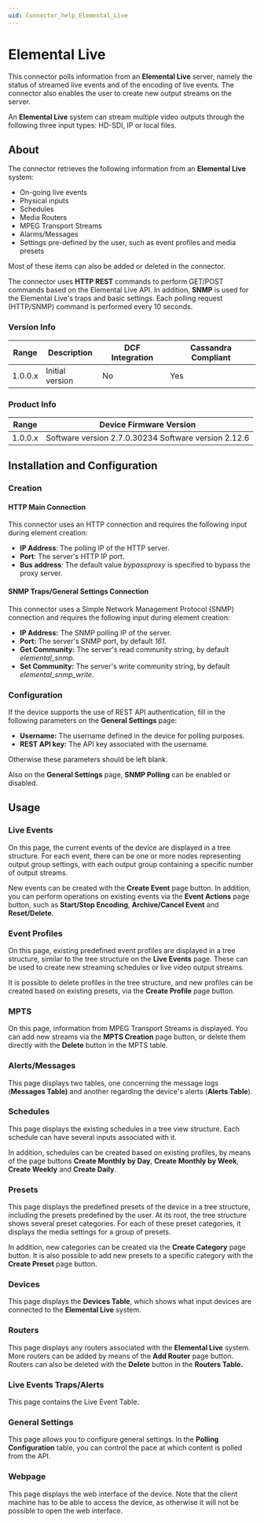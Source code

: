 ```yaml
---
uid: Connector_help_Elemental_Live
---
```


# Elemental Live

This connector polls information from an **Elemental Live** server, namely the status of streamed live events and of the encoding of live events. The connector also enables the user to create new output streams on the server.

An **Elemental Live** system can stream multiple video outputs through the following three input types: HD-SDI, IP or local files.

## About

The connector retrieves the following information from an **Elemental Live** system:

- On-going live events
- Physical inputs
- Schedules
- Media Routers
- MPEG Transport Streams
- Alarms/Messages
- Settings pre-defined by the user, such as event profiles and media presets

Most of these items can also be added or deleted in the connector.

The connector uses **HTTP REST** commands to perform GET/POST commands based on the Elemental Live API. In addition, **SNMP** is used for the Elemental Live's traps and basic settings.
Each polling request (HTTP/SNMP) command is performed every 10 seconds.

### Version Info

| Range | Description | DCF Integration | Cassandra Compliant |
|------------------|-----------------|---------------------|-------------------------|
| 1.0.0.x          | Initial version | No                  | Yes                     |

### Product Info

| **Range** | **Device Firmware Version**                          |
|------------------|------------------------------------------------------|
| 1.0.0.x          | Software version 2.7.0.30234 Software version 2.12.6 |

## Installation and Configuration

### Creation

#### HTTP Main Connection

This connector uses an HTTP connection and requires the following input during element creation:

- **IP Address**: The polling IP of the HTTP server.
- **Port**: The server's HTTP IP port.
- **Bus address**: The default value *bypassproxy* is specified to bypass the proxy server.

#### SNMP Traps/General Settings Connection

This connector uses a Simple Network Management Protocol (SNMP) connection and requires the following input during element creation:

- **IP Address:** The SNMP polling IP of the server.
- **Port:** The server's SNMP port, by default *161*.
- **Get Community:** The server's read community string, by default *elemental_snmp.*
- **Set Community:** The server's write community string, by default *elemental_snmp_write*.

### Configuration

If the device supports the use of REST API authentication, fill in the following parameters on the **General Settings** page:

- **Username:** The username defined in the device for polling purposes.
- **REST API key:** The API key associated with the username.

Otherwise these parameters should be left blank.

Also on the **General Settings** page, **SNMP Polling** can be enabled or disabled.

## Usage

### Live Events

On this page, the current events of the device are displayed in a tree structure. For each event, there can be one or more nodes representing output group settings, with each output group containing a specific number of output streams.

New events can be created with the **Create Event** page button. In addition, you can perform operations on existing events via the **Event Actions** page button, such as **Start/Stop Encoding**, **Archive/Cancel Event** and **Reset/Delete**.

### Event Profiles

On this page, existing predefined event profiles are displayed in a tree structure, similar to the tree structure on the **Live Events** page. These can be used to create new streaming schedules or live video output streams.

It is possible to delete profiles in the tree structure, and new profiles can be created based on existing presets, via the **Create Profile** page button.

### MPTS

On this page, information from MPEG Transport Streams is displayed. You can add new streams via the **MPTS Creation** page button, or delete them directly with the **Delete** button in the MPTS table.

### Alerts/Messages

This page displays two tables, one concerning the message logs (**Messages Table)** and another regarding the device's alerts (**Alerts Table**).

### Schedules

This page displays the existing schedules in a tree view structure. Each schedule can have several inputs associated with it.

In addition, schedules can be created based on existing profiles, by means of the page buttons **Create Monthly by Day**, **Create Monthly by Week**, **Create Weekly** and **Create Daily**.

### Presets

This page displays the predefined presets of the device in a tree structure, including the presets predefined by the user. At its root, the tree structure shows several preset categories. For each of these preset categories, it displays the media settings for a group of presets.

In addition, new categories can be created via the **Create Category** page button. It is also possible to add new presets to a specific category with the **Create Preset** page button.

### Devices

This page displays the **Devices Table**, which shows what input devices are connected to the **Elemental Live** system.

### Routers

This page displays any routers associated with the **Elemental Live** system. More routers can be added by means of the **Add Router** page button. Routers can also be deleted with the **Delete** button in the **Routers Table.**

### Live Events Traps/Alerts

This page contains the Live Event Table.

### General Settings

This page allows you to configure general settings. In the **Polling Configuration** table, you can control the pace at which content is polled from the API.

### Webpage

This page displays the web interface of the device. Note that the client machine has to be able to access the device, as otherwise it will not be possible to open the web interface.
